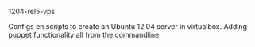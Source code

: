 1204-rel5-vps 

Configs en scripts to create an Ubuntu 12.04 server in virtualbox.
Adding puppet functionality all from the commandline. 
